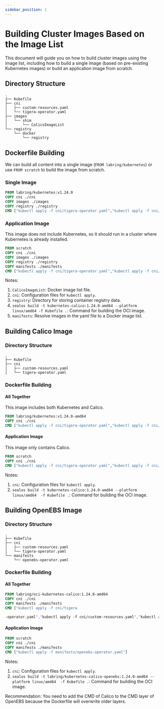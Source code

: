 ```yaml
---
sidebar_position: 1
---
```


# Building Cluster Images Based on the Image List

This document will guide you on how to build cluster images using the image list, including how to build a single image (based on pre-existing Kubernetes images) or build an application image from scratch.

## Directory Structure

```
.
├── Kubefile
├── cni
│   ├── custom-resources.yaml
│   └── tigera-operator.yaml
├── images
│   └── shim
│       └── CalicoImageList
└── registry
    └── docker
        └── registry
```

## Dockerfile Building

We can build all content into a single image (`FROM labring/kubernetes`) or use `FROM scratch` to build the image from scratch.

### Single Image

```dockerfile
FROM labring/kubernetes:v1.24.0
COPY cni ./cni
COPY images ./images
COPY registry ./registry
CMD ["kubectl apply -f cni/tigera-operator.yaml","kubectl apply -f cni/custom-resources.yaml"]
```

### Application Image

This image does not include Kubernetes, so it should run in a cluster where Kubernetes is already installed.

```dockerfile
FROM scratch
COPY cni ./cni
COPY images ./images
COPY registry ./registry
COPY manifests ./manifests
CMD ["kubectl apply -f cni/tigera-operator.yaml","kubectl apply -f cni/custom-resources.yaml"]
```

Notes:

1. `CalicoImageList`: Docker image list file.
2. `cni`: Configuration files for `kubectl apply`.
3. `registry`: Directory for storing container registry data.
4. `sealos build -t kubernetes-calico:1.24.0-amd64 --platform linux/amd64 -f Kubefile .`: Command for building the OCI image.
5. `manifests`: Resolve images in the yaml file to a Docker image list.

## Building Calico Image

### Directory Structure

```
.
├── Kubefile
├── cni
│   ├── custom-resources.yaml
│   └── tigera-operator.yaml
```

### Dockerfile Building

#### All Together

This image includes both Kubernetes and Calico.

```dockerfile
FROM labring/kubernetes:v1.24.0-amd64
COPY cni ./cni
CMD ["kubectl apply -f cni/tigera-operator.yaml","kubectl apply -f cni/custom-resources.yaml"]
```

#### Application Image

This image only contains Calico.

```dockerfile
FROM scratch
COPY cni ./cni
CMD ["kubectl apply -f cni/tigera-operator.yaml","kubectl apply -f cni/custom-resources.yaml"]
```

Notes:

1. `cni`: Configuration files for `kubectl apply`.
2. `sealos build -t kubernetes-calico:1.24.0-amd64 --platform linux/amd64  -f Kubefile .`: Command for building the OCI image.

## Building OpenEBS Image

### Directory Structure

```
.
├── Kubefile
├── cni
│   ├── custom-resources.yaml
│   └── tigera-operator.yaml
└── manifests
    └── openebs-operator.yaml
```

### Dockerfile Building

#### All Together

```dockerfile
FROM labring/oci-kubernetes-calico:1.24.0-amd64
COPY cni ./cni
COPY manifests ./manifests
CMD ["kubectl apply -f cni/tigera

-operator.yaml","kubectl apply -f cni/custom-resources.yaml","kubectl apply -f manifests/openebs-operator.yaml"]
```

#### Application Image

```dockerfile
FROM scratch
COPY cni ./cni
COPY manifests ./manifests
CMD ["kubectl apply -f manifests/openebs-operator.yaml"]
```

Notes:

1. `cni`: Configuration files for `kubectl apply`.
2. `sealos build -t labring/kubernetes-calico-openebs:1.24.0-amd64 --platform linux/amd64  -f Kubefile .`: Command for building the OCI image.

Recommendation: You need to add the CMD of Calico to the CMD layer of OpenEBS because the Dockerfile will overwrite older layers.
